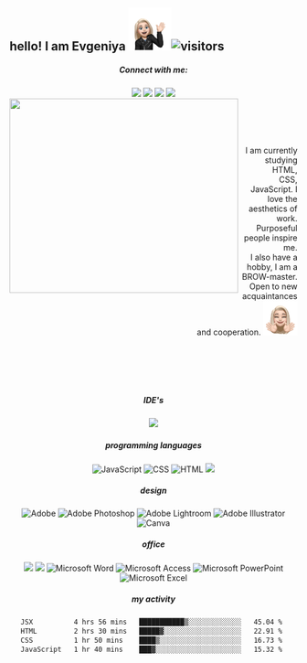 ## hello! I am Evgeniya <img src="https://github.com/e-doschechnikova/e-doschechnikova/blob/main/hello.png?raw=true" width="75px">![visitors](https://visitor-badge.glitch.me/badge?page_id=e-doschechnikova.e-doschechnikova&left_color=black&right_color=pink)

<div align="center">

##### Connect with me:

<a href="https://linkedin.com/">
<img src="https://img.shields.io/badge/linkedin-0077B5.svg?style=flat-square&logo=linkedin&logoColor=white"/></a>
<a href="https://www.facebook.com/jjensnow/">
<img src="https://img.shields.io/badge/Facebook-%231877F2.svg?style=flat-square&logo=Facebook&logoColor=white"/></a>
<a href="https://twitter.com/jjensnow">
<img src="https://img.shields.io/badge/twitter-1DA1F2.svg?style=flat-square&logo=twitter&logoColor=white"/></a>
<a href="https://instagram.com/drobakova_ev">
<img src="https://img.shields.io/badge/instagram-E4405F.svg?style=flat-square&logo=instagram&logoColor=white"/></a>
<div/>
  
<div align='center'>
      <div>
        <img
          align="left"
          width="400"
          height="340"
          src="https://i.ibb.co/6nZjQvc/IMG-5345-removebg-preview.png"
        />
      </div>
      <div style="align-self: center">
        <br>
        <br>
        <br>
        <br>
        <p style="text-align: right">
          I am currently studying HTML,<br />
          CSS, JavaScript. I love the aesthetics of work.<br />
          Purposeful people inspire me.<br />
          I also have a hobby, I am a BROW-master. <br />
          Open to new acquaintances and cooperation.
          <img
            src="https://github.com/e-doschechnikova/e-doschechnikova/blob/main/1969FCE5-70D0-4EB0-8ACD-7C52801D7C85.png?raw=true"
            width="60px"
          />
        </p>
      </div>
    </div>
<div>
<br>
<br>
<br>
<br>
  
##### IDE's

<img src="https://img.shields.io/badge/-Visual%20Studio%20Code-23A9F2?style=flat-square&logo=Visual%20Studio%20Code&logoColor=white"/>

##### programming languages

<img alt="JavaScript" src="https://img.shields.io/badge/JavaScript%20-%23F7DF1E.svg?style=flat-square&logo=javascript&logoColor=black">
<img alt="CSS" src="https://img.shields.io/badge/CSS%20-%231572B6.svg?style=flat-square&logo=css3&logoColor=white">
<img alt="HTML" src="https://img.shields.io/badge/HTML%20-%23E34F26.svg?style=flat-square&logo=html5&logoColor=white">
<img src="https://img.shields.io/badge/markdown-%23000000.svg?style=flat-square&logo=markdown&logoColor=white"/>

##### design

<img alt="Adobe" src="https://img.shields.io/badge/Adobe-%23FF0000.svg?style=flat-square&logo=adobe&logoColor=white"/>
<img alt="Adobe Photoshop" src="https://img.shields.io/badge/Adobe Photoshop-%2331A8FF.svg?style=flat-square&logo=adobephotoshop&logoColor=white"/>
<img alt="Adobe Lightroom" src="https://img.shields.io/badge/Adobe%20Lightroom-31A8FF.svg?style=flat-square&logo=Adobe%20Lightroom&logoColor=white" />
<img alt="Adobe Illustrator" src="https://img.shields.io/badge/Adobe Illustrator-%23FF9A00.svg?style=flat-square&logo=adobe%20illustrator&logoColor=white" />
<img alt="Canva" src="https://img.shields.io/badge/Canva-%2300C4CC.svg?style=flat-square&logo=Canva&logoColor=white" />

##### office

<img alr="Microsoft Office" src="https://img.shields.io/badge/Microsoft_Office-D83B01?style=flat-square&logo=microsoft-office&logoColor=white" />
<img alr="Microsoft" src="https://img.shields.io/badge/Microsoft-0078D4?style=flat-square&logo=microsoft&logoColor=white" />
<img alt="Microsoft Word" src="https://img.shields.io/badge/Microsoft_Word-2B579A?style=flat-square&logo=microsoft-word&logoColor=white"/>
<img alt="Microsoft Access" src="https://img.shields.io/badge/Microsoft_Access-A4373A?style=flat-square&logo=microsoft-access&logoColor=white"/>
<img alt="Microsoft PowerPoint" src="https://img.shields.io/badge/Microsoft_PowerPoint-B7472A?style=flat-square&logo=microsoft-powerpoint&logoColor=white" />
<img alt="Microsoft Excel" src="https://img.shields.io/badge/Microsoft_Excel-217346?style=flat-square&logo=microsoft-excel&logoColor=white" />

<div/>
  
##### my activity
  
<!--START_SECTION:waka-->
```text
JSX          4 hrs 56 mins   ███████████▒░░░░░░░░░░░░░   45.04 % 
HTML         2 hrs 30 mins   █████▓░░░░░░░░░░░░░░░░░░░   22.91 % 
CSS          1 hr 50 mins    ████▒░░░░░░░░░░░░░░░░░░░░   16.73 % 
JavaScript   1 hr 40 mins    ███▓░░░░░░░░░░░░░░░░░░░░░   15.32 % 
```
<!--END_SECTION:waka-->
